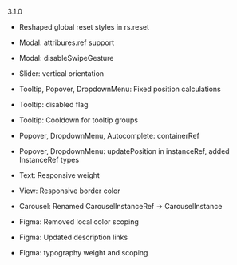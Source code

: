 3.1.0

- Reshaped global reset styles in rs.reset
- Modal: attribures.ref support
- Modal: disableSwipeGesture
- Slider: vertical orientation
- Tooltip, Popover, DropdownMenu: Fixed position calculations
- Tooltip: disabled flag
- Tooltip: Cooldown for tooltip groups
- Popover, DropdownMenu, Autocomplete: containerRef
- Popover, DropdownMenu: updatePosition in instanceRef, added InstanceRef types
- Text: Responsive weight
- View: Responsive border color
- Carousel: Renamed CarouselInstanceRef -> CarouselInstance

- Figma: Removed local color scoping
- Figma: Updated description links
- Figma: typography weight and scoping
